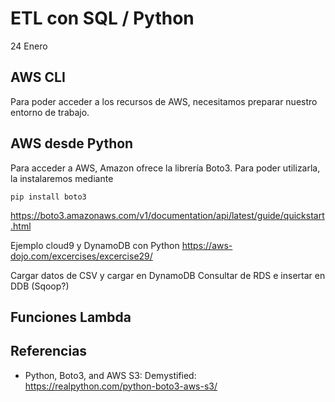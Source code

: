 # ETL con SQL / Python

24 Enero

## AWS CLI

Para poder acceder a los recursos de AWS, necesitamos preparar nuestro entorno de trabajo.


## AWS desde Python

Para acceder a AWS, Amazon ofrece la librería Boto3. Para poder utilizarla, la instalaremos mediante

``` console
pip install boto3
```

https://boto3.amazonaws.com/v1/documentation/api/latest/guide/quickstart.html



Ejemplo cloud9 y DynamoDB con Python
https://aws-dojo.com/excercises/excercise29/


Cargar datos de CSV y cargar en DynamoDB
Consultar de RDS e insertar en DDB (Sqoop?)

## Funciones Lambda


## Referencias

* Python, Boto3, and AWS S3: Demystified: <https://realpython.com/python-boto3-aws-s3/>

